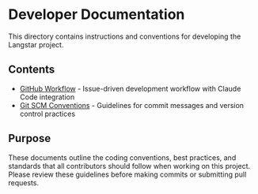 # Developer Documentation

This directory contains instructions and conventions for developing the Langstar project.

## Contents

- [GitHub Workflow](./github-workflow.md) - Issue-driven development workflow with Claude Code integration
- [Git SCM Conventions](./git-scm-conventions.md) - Guidelines for commit messages and version control practices

## Purpose

These documents outline the coding conventions, best practices, and standards that all contributors should follow when working on this project. Please review these guidelines before making commits or submitting pull requests.
